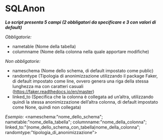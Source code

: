 # SQLAnon

**_Lo script presenta 5 campi (2 obbligatori da specificare e 3 con valori di default)_**

*Obbligatorie:*

- nametable (Nome della tabella) 
- columnname (Nome della colonna nella quale apportare modifiche)

*Non obbligatorie:*

- nameschema (Nome dello schema, di default impostato come public)
- randomtype (Tipologia di anonimizzazione utilizzando il package Faker, di default impostato come line, ovvero genera una riga della stessa lunghezza ma con caratteri casuali (https://faker.readthedocs.io/en/master)
- linked_to (Specifica che la colonna è collegata ad un’altra, utilizzando quindi la stessa anonimizzazione dell’altra colonna, di default impostato come None, quindi non collegata)

*Esempio:*
<nameschema:"nome_dello_schema"; nametable:"nome_della_tabella"; columnname:"nome_della_colonna"; linked_to:"(nome_dello_schema_con_tabella)nome_della_colonna"; randomtype:"tipologia_di_anonimizzazione">
